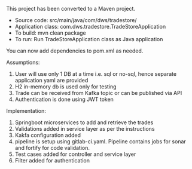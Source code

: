 This project has been converted to a Maven project.

* Source code: src/main/java/com/dws/tradestore/
* Application class: com.dws.tradestore.TradeStoreApplication
* To build: mvn clean package
* To run: Run TradeStoreApplication class as Java application

You can now add dependencies to pom.xml as needed.



Assumptions:

1. User will use only 1 DB at a time i.e. sql or no-sql, hence separate application yaml are provided
2. H2 in-memory db is used only for testing
3. Trade can be received from Kafka topic or can be published via API
4. Authentication is done using JWT token



Implementation:

1. Springboot microservices to add and retrieve the trades
2. Validations added in service layer as per the instructions
3. Kakfa configuration added 
4. pipeline is setup using gitlab-ci.yaml. Pipeline contains jobs for sonar and fortify for code validation.
5. Test cases added for controller and service layer
6. Filter added for authentication
